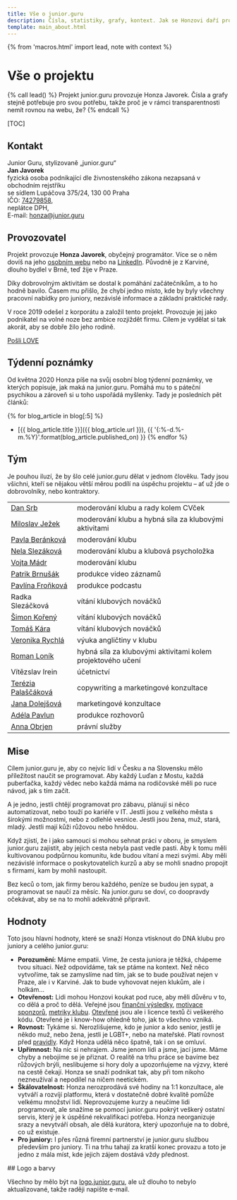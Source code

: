 ```yaml
---
title: Vše o junior.guru
description: Čísla, statistiky, grafy, kontext. Jak se Honzovi daří provozovat junior.guru?
template: main_about.html
---
```


{% from 'macros.html' import lead, note with context %}

# Vše o projektu

{% call lead() %}
Projekt junior.guru provozuje Honza Javorek.
Čísla a grafy stejně potřebuje pro svou potřebu, takže proč je v rámci transparentnosti nemít rovnou na webu, že?
{% endcall %}

[TOC]

## Kontakt

Junior Guru, stylizovaně „junior.guru“<br>
**Jan Javorek**<br>
fyzická osoba podnikající dle živnostenského zákona nezapsaná v obchodním rejstříku<br>
se sídlem Lupáčova 375/24, 130 00 Praha<br>
IČO: [74279858](https://ares.gov.cz/ekonomicke-subjekty?ico=74279858),<br>
neplátce DPH,<br>
E-mail: [honza@junior.guru](mailto:honza@junior.guru)<br>

## Provozovatel

Projekt provozuje **Honza Javorek**, obyčejný programátor. Více se o něm dovíš na jeho [osobním webu](https://honzajavorek.cz) nebo na [LinkedIn](https://www.linkedin.com/in/honzajavorek/). Původně je z Karviné, dlouho bydlel v Brně, teď žije v Praze.

Díky dobrovolným aktivitám se dostal k pomáhání začátečníkům, a to ho hodně bavilo. Časem mu přišlo, že chybí jedno místo, kde by byly všechny pracovní nabídky pro juniory, nezávislé informace a základní praktické rady.

V roce 2019 odešel z korporátu a založil tento projekt. Provozuje jej jako podnikatel na volné noze bez ambice rozjíždět firmu. Cílem je vydělat si tak akorát, aby se dobře žilo jeho rodině.

<p class="text-center">
  <a href="{{ pages|docs_url("love.jinja")|url }}" class="love-button pulse">Pošli LOVE</a>
</p>

## Týdenní poznámky

Od května 2020 Honza píše na svůj osobní blog týdenní poznámky, ve kterých popisuje, jak maká na junior.guru.
Pomáhá mu to s páteční psychikou a zároveň si u toho uspořádá myšlenky.
Tady je posledních pět článků:

{% for blog_article in blog[:5] %}
-   [{{ blog_article.title }}]({{ blog_article.url }}), {{ '{:%-d.%-m.%Y}'.format(blog_article.published_on) }}
{% endfor %}

## Tým

Je pouhou iluzí, že by šlo celé junior.guru dělat v jednom člověku. Tady jsou všichni, kteří se nějakou větší měrou podílí na úspěchu projektu – ať už jde o dobrovolníky, nebo kontraktory.

<table class="table">
  <tr>
    <td><a href="https://coreskill.tech/">Dan Srb</a></td>
    <td>moderování klubu a rady kolem CVček</td>
  </tr>
  <tr>
    <td><a href="https://www.linkedin.com/in/miloslav-jezek/">Miloslav Ježek</a></td>
    <td>moderování klubu a hybná síla za klubovými aktivitami</td>
  </tr>
  <tr>
    <td><a href="https://www.linkedin.com/in/berankova-pavla/">Pavla Beránková</a></td>
    <td>moderování klubu</td>
  </tr>
  <tr>
    <td><a href="https://nelaprovazi.cz/">Nela
        Slezáková</a></td>
    <td>moderování klubu a klubová psycholožka</td>
  </tr>
  <tr>
    <td><a href="https://www.linkedin.com/in/madrvojtech/">Vojta Mádr</a></td>
    <td>moderování klubu</td>
  </tr>
  <tr>
    <td><a href="https://www.linkedin.com/in/patrik-brnusak-cz/">Patrik Brnušák</a></td>
    <td>produkce video záznamů</td>
  </tr>
  <tr>
    <td><a href="https://www.linkedin.com/in/pavlinafronkova/">Pavlína Froňková</a></td>
    <td>produkce podcastu</td>
  </tr>
  <tr>
    <td>Radka Slezáčková</td>
    <td>vítání klubových nováčků</td>
  </tr>
  <tr>
    <td><a href="https://www.linkedin.com/in/fusatytata/">Šimon Kořený</a></td>
    <td>vítání klubových nováčků</td>
  </tr>
  <tr>
    <td><a href="https://www.linkedin.com/in/tom%C3%A1%C5%A1-k%C3%A1ra-81b2111a1/">Tomáš Kára</a></td>
    <td>vítání klubových nováčků</td>
  </tr>
  <tr>
    <td><a href="https://geekpower.cz/">Veronika Rychlá</a>
    </td>
    <td>výuka angličtiny v klubu</td>
  </tr>
  <tr>
    <td><a href="https://www.linkedin.com/in/lonikroman/">Roman Loník</a></td>
    <td>hybná síla za klubovými aktivitami kolem projektového učení</td>
  </tr>
  <tr>
    <td>Vítězslav Irein</td>
    <td>účetnictví</td>
  </tr>
  <tr>
    <td><a href="http://popitchimentoring.cz">Terézia Palaščáková</a></td>
    <td>copywriting a marketingové konzultace</td>
  </tr>
  <tr>
    <td><a href="https://www.linkedin.com/in/dolejsovajana/">Jana Dolejšová</a></td>
    <td>marketingové konzultace</td>
  </tr>
  <tr>
    <td><a href="https://www.linkedin.com/in/adelapavlun/">Adéla Pavlun</a></td>
    <td>produkce rozhovorů</td>
  </tr>
  <tr>
    <td><a href="https://www.obrjen.net/">Anna Obrjen</a>
    </td>
    <td>právní služby</td>
  </tr>
</table>

## Mise

Cílem junior.guru je, aby co nejvíc lidí v Česku a na Slovensku mělo příležitost naučit se programovat.
Aby každý Luďan z Mostu, každá puberťačka, každý vědec nebo každá máma na rodičovské měli po ruce návod, jak s tím začít.

A je jedno, jestli chtějí programovat pro zábavu, plánují si něco automatizovat, nebo touží po kariéře v IT.
Jestli jsou z velkého města s širokými možnostmi, nebo z odlehlé vesnice.
Jestli jsou žena, muž, stará, mladý.
Jestli mají kůži růžovou nebo hnědou.

Když zjistí, že i jako samouci si mohou sehnat práci v oboru, je smyslem junior.guru zajistit, aby jejich cesta nebyla past vedle pasti.
Aby k tomu měli kultivovanou podpůrnou komunitu, kde budou vítaní a mezi svými.
Aby měli nezávislé informace o poskytovatelích kurzů a aby se mohli snadno propojit s firmami, kam by mohli nastoupit.

Bez keců o tom, jak firmy berou každého, peníze se budou jen sypat, a programovat se naučí za měsíc.
Na junior.guru se doví, co doopravdy očekávat, aby se na to mohli adekvátně připravit.

## Hodnoty

Toto jsou hlavní hodnoty, které se snaží Honza vtisknout do DNA klubu pro juniory a celého junior.guru:

- **Porozumění:** Máme empatii. Víme, že cesta juniora je těžká, chápeme tvou situaci. Než odpovídáme, tak se ptáme na kontext. Než něco vytvoříme, tak se zamyslíme nad tím, jak se to bude používat nejen v Praze, ale i v Karviné. Jak to bude vyhovovat nejen klukům, ale i holkám…
- **Otevřenost:** Lidi mohou Honzovi koukat pod ruce, aby měli důvěru v to, co dělá a proč to dělá. Veřejné jsou [finanční výsledky](./finances.md), [motivace sponzorů](./sponsors-partners.md), [metriky klubu](./club.md). [Otevřené](https://cs.wikipedia.org/wiki/Otev%C5%99en%C3%BD_software) jsou ale i licence textů či veškerého kódu. Otevřené je i know-how ohledně toho, jak to všechno vzniká.
- **Rovnost:** Tykáme si. Nerozlišujeme, kdo je junior a kdo senior, jestli je někdo muž, nebo žena, jestli je LGBT+, nebo na mateřské. Platí rovnost před [pravidly](../coc.md). Když Honza udělá něco špatně, tak i on se omluví.
- **Upřímnost:** Na nic si nehrajem. Jsme jenom lidi a jsme, jací jsme. Máme chyby a nebojíme se je přiznat. O realitě na trhu práce se bavíme bez růžových brýli, neslibujeme si hory doly a upozorňujeme na výzvy, které na cestě čekají. Honza se snaží podnikat tak, aby při tom nikoho nezneužíval a nepodílel na ničem neetickém.
- **Škálovatelnost:** Honza nerozprodává své hodiny na 1:1 konzultace, ale vytváří a rozvíjí platformu, která v dostatečně dobré kvalitě pomůže velkému množství lidí. Neprovozujeme kurzy a neučíme lidi programovat, ale snažíme se pomocí junior.guru pokrýt veškerý ostatní servis, který je k úspěšné rekvalifikaci potřeba. Honza neorganizuje srazy a nevytváří obsah, ale dělá kurátora, který upozorňuje na to dobré, co už existuje.
- **Pro juniory:** I přes různá firemní partnerství je junior.guru službou především pro juniory. Ti na trhu tahají za kratší konec provazu a toto je jedno z mála míst, kde jejich zájem dostává vždy přednost.

## Logo a barvy

Všechno by mělo být na [logo.junior.guru](https://logo.junior.guru/), ale už dlouho to nebylo aktualizované, takže raději napište e-mail.
